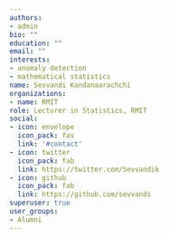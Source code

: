 ```yaml
---
authors:
- admin
bio: ""
education: ""
email: ""
interests:
- anomaly detection
- mathematical statistics
name: Sevvandi Kandanaarachchi
organizations:
- name: RMIT
role: Lecturer in Statistics, RMIT
social:
- icon: envelope
  icon_pack: fas
  link: '#contact'
- icon: twitter
  icon_pack: fab
  link: https://twitter.com/Sevvandik
- icon: github
  icon_pack: fab
  link: https://github.com/sevvandi
superuser: true
user_groups:
- Alumni
---
```



